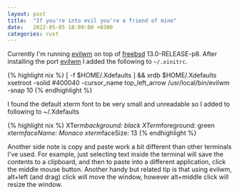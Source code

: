 ```yaml
---
layout: post
title:  "If you're into evil you're a friend of mine"
date:   2022-05-05 18:09:00 +0300
categories: rust
---
```


Currently I'm running [evilwm](https://github.com/nikolas/evilwm) on top of [freebsd](https://www.freebsd.org) 13.0-RELEASE-p8.  After installing the port [evilwm](https://www.freshports.org/x11-wm/evilwm) I added the following to `~/.xinitrc`.

{% highlight nix %}
[ -f $HOME/.Xdefaults ] && xrdb $HOME/.Xdefaults
xsetroot -solid \#400040 -cursor_name top_left_arrow
/usr/local/bin/evilwm -snap 10
{% endhighlight %}

I found the default xterm font to be very small and unreadable so I added to following to ~/.Xdefaults

{% highlight nix %}
XTerm*background: black
XTerm*foreground: green
xterm*faceName: Monaco
xterm*faceSize: 13
{% endhighlight %}

Another side note is copy and paste work a bit different than other terminals I've used.  For example, just selecting text inside the terminal will save the contents to a clipboard, and then to paste into a different application, click the middle mouse button.  Another handy but related tip is that using evilwm, alt+left (and drag) click will move the window, however alt+middle click will resize the window.
